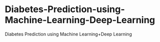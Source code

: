 # Diabetes-Prediction-using-Machine-Learning-Deep-Learning
Diabetes Prediction using Machine Learning+Deep Learning
